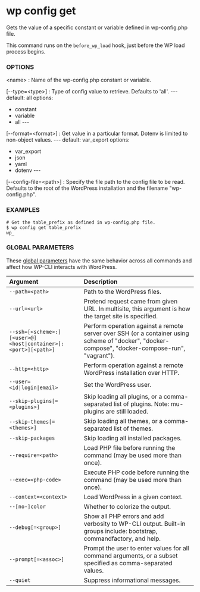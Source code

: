 # wp config get

Gets the value of a specific constant or variable defined in wp-config.php file.

This command runs on the `before_wp_load` hook, just before the WP load process begins.

### OPTIONS

&lt;name&gt;
: Name of the wp-config.php constant or variable.

[\--type=&lt;type&gt;]
: Type of config value to retrieve. Defaults to 'all'.
\---
default: all
options:
  - constant
  - variable
  - all
\---

[\--format=&lt;format&gt;]
: Get value in a particular format. Dotenv is limited to non-object values.
\---
default: var_export
options:
  - var_export
  - json
  - yaml
  - dotenv
\---

[\--config-file=&lt;path&gt;]
: Specify the file path to the config file to be read. Defaults to the root of the WordPress installation and the filename "wp-config.php".

### EXAMPLES

    # Get the table_prefix as defined in wp-config.php file.
    $ wp config get table_prefix
    wp_

### GLOBAL PARAMETERS

These [global parameters](https://make.wordpress.org/cli/handbook/config/) have the same behavior across all commands and affect how WP-CLI interacts with WordPress.

| **Argument**    | **Description**              |
|:----------------|:-----------------------------|
| `--path=<path>` | Path to the WordPress files. |
| `--url=<url>` | Pretend request came from given URL. In multisite, this argument is how the target site is specified. |
| `--ssh=[<scheme>:][<user>@]<host\|container>[:<port>][<path>]` | Perform operation against a remote server over SSH (or a container using scheme of "docker", "docker-compose", "docker-compose-run", "vagrant"). |
| `--http=<http>` | Perform operation against a remote WordPress installation over HTTP. |
| `--user=<id\|login\|email>` | Set the WordPress user. |
| `--skip-plugins[=<plugins>]` | Skip loading all plugins, or a comma-separated list of plugins. Note: mu-plugins are still loaded. |
| `--skip-themes[=<themes>]` | Skip loading all themes, or a comma-separated list of themes. |
| `--skip-packages` | Skip loading all installed packages. |
| `--require=<path>` | Load PHP file before running the command (may be used more than once). |
| `--exec=<php-code>` | Execute PHP code before running the command (may be used more than once). |
| `--context=<context>` | Load WordPress in a given context. |
| `--[no-]color` | Whether to colorize the output. |
| `--debug[=<group>]` | Show all PHP errors and add verbosity to WP-CLI output. Built-in groups include: bootstrap, commandfactory, and help. |
| `--prompt[=<assoc>]` | Prompt the user to enter values for all command arguments, or a subset specified as comma-separated values. |
| `--quiet` | Suppress informational messages. |
